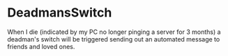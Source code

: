 # DeadmansSwitch
When I die (indicated by my PC no longer pinging a server for 3 months) a deadman's switch will be triggered sending out an automated message to friends and loved ones.
